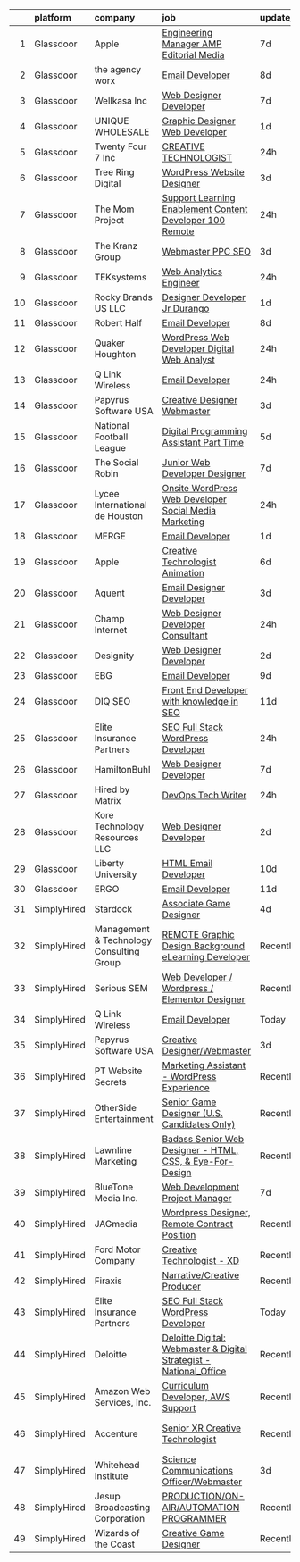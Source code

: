 

|    | platform    | company                                  | job                                                                                                                                                                                                                                                                                                                                                                                                                                                                                                                                                                                                                                                                                                                                                                                                                                                                                                                                                                                                                                                                                                                                                                                                                                                                                                                                                                                           | update_time   | location                     |
|---:|:------------|:-----------------------------------------|:----------------------------------------------------------------------------------------------------------------------------------------------------------------------------------------------------------------------------------------------------------------------------------------------------------------------------------------------------------------------------------------------------------------------------------------------------------------------------------------------------------------------------------------------------------------------------------------------------------------------------------------------------------------------------------------------------------------------------------------------------------------------------------------------------------------------------------------------------------------------------------------------------------------------------------------------------------------------------------------------------------------------------------------------------------------------------------------------------------------------------------------------------------------------------------------------------------------------------------------------------------------------------------------------------------------------------------------------------------------------------------------------|:--------------|:-----------------------------|
|  1 | Glassdoor   | Apple                                    | [Engineering Manager   AMP Editorial Media](https://www.glassdoor.com/partner/jobListing.htm?pos=109&ao=1110586&s=58&guid=000001839265a563b9b4cb7996279579&src=GD_JOB_AD&t=SR&vt=w&cs=1_a8e5b61d&cb=1664608478866&jobListingId=1008158072675&cpc=9908D8D4413DBB8A&jrtk=3-0-1ge96b9cj2jqd001-1ge96b9dcg2pr800-b417181702fe0297--6NYlbfkN0BvKrLyj5gPmtZO9T8euul8TCxuuKNOtzRJOomxnwSEodTz2Bc-sPZl1dBMH13w-jNYX7omHyxPGMhpDvHjV2KSYcmZ-jIO_gkWRf9CDgpZm4IA9NwdEO79vuBwpM4sx2Fb8vWZs75_z3w3XyaOV-Pjq56gWZyFI3-0KlXBHsdUNuPBZQ7WkwgGrPAWDPYtDKEWzS0B2MUnnFbbtZ-RUSSAS70jq0BEvZJwWfQ8YdKNfFeNhSQx6jAjUvIALed8OmcpyOs8gtv36BQRohjSDiNvw7G44A5dd9MMR9JSGFWNWoB2cqvMvgwSQ8u3XYljiWjoaVTeRiboCpnx8dotg5XOvXA3vS1csHc6LR6qL7aMSnXNYTmHsr47Teyw5DqloDnrpu5YUReOkUNy857Ao05kq3GXuKc0XWfxNln7OFBdvwSv6FWPhqX11ZmOug5yKPw7YqQUfQxD1WaKIH8sFo3qf9AU_q5KxvJfzdrvmNKENjwTfWw4a3K2FiH9eeTy-eIvkEpM_sSgr9t6DLofx1_Bl7HhTB_0gbwypa00OvV70vYJsE9k88TsGBdOiEdg8tPFL0pgoTE6cSZhKlIMHhD-YFRC3Kk7CtUEmXpEWPzEpg5Da9WhPMSCtrhl3v21XM0M1ID2uX5pWlb-hqk_Nf9DHZpZkEaeue-4p1vXQJyMPbs0E4aSEmKhVoqJvECXMcATQnkVKJrLParuASbE1fTWbEeQBsqPDCoHC9acMRzDuSICSFyaGwzLLkDG1y9A4NS3cQ-tiSsXlm2mZSDfUtw3xenihWvPIpnpB9H93xY0f-NimiMgrtXn4HU3lIrS1pq1dz7bcnTDTHV3ZQWC4el9LssctYPIQ0Fpmri4U-kdv9OJi2XwbPC0uK4kXxKgnXote1t_4nb8ivU4N_lvmOUuod8juXoACIoChMcAIXSEnCG_c5XzeZwG6UvW8aG2Vzk5VOIYuyJNx04OQ-8H1W1glhz78jmNfcw%3D)                 | 7d            | Seattle, WA                  |
|  2 | Glassdoor   | the agency worx                          | [Email Developer](https://www.glassdoor.com/partner/jobListing.htm?pos=116&ao=1110586&s=58&guid=000001839265a563b9b4cb7996279579&src=GD_JOB_AD&t=SR&vt=w&ea=1&cs=1_0e5d2a90&cb=1664608478868&jobListingId=1008156418066&cpc=2CAED5C921A5F994&jrtk=3-0-1ge96b9cj2jqd001-1ge96b9dcg2pr800-ba3a2b1200426598--6NYlbfkN0CNOKpjDIEH11s39GTuUki_mvxNbnX5BtDlH5CMrheAnKze_5JrwQ4joDkGUDohP_TeVmpf_1zaSQAPLLCMXaTrscln2tTcZD09p9HKpnyd-as8dTt3XrMsS4PL3sROnPnm4BK-TxTQqsNl2ScSlrBi5jEoqBn8L4mqF1IhiuN-S6a-YM_3ZKp-2hWa-mKXzAMMMf0A4QDHxx2POKPm-bk5axTbGg3yOL3rc0ubOL_Pwlb_-JCXSxzHkHp4khc28lZZ7-dVeuOjwFYmyafFH2NJ391bppqJgLeEi9-4dq_e-FjptbCnRMdQfaowwz9lvDSBIg1La83XE2pGHLSFn5XY-mhXJbOzUCGrf8wtUPystJy5kwgIFjgn-crORBnYNYn3471FGncEqS-T8SUJ-JGt_6ayHw-KI6CLNf7d9qYOkm3TmgtRsH46cWC1MgEqr7Npkwc1g7RjxP33RH5RHahOJ7rfuuVXSrLgD4S_6co-awE7iMRLUPzdw3v-ELxJ3B8%3D)                                                                                                                                                                                                                                                                                                                                                                                                                                                                                                                                      | 8d            | New York, NY                 |
|  3 | Glassdoor   | Wellkasa Inc                             | [Web Designer Developer](https://www.glassdoor.com/partner/jobListing.htm?pos=107&ao=1110586&s=58&guid=000001839265a563b9b4cb7996279579&src=GD_JOB_AD&t=SR&vt=w&ea=1&cs=1_b25cfc7a&cb=1664608478866&jobListingId=1008158726924&cpc=1D891ED3EFC3904E&jrtk=3-0-1ge96b9cj2jqd001-1ge96b9dcg2pr800-64b475efa8964fbd--6NYlbfkN0BdDHiSlq2TKVYTvK036ioTcRDjelCKzvFOpLFiF--0iYywErtz7uGZ-92vhE2ktUvlq98-sndBfZrXxv_ocfrE0XFUVCaf35SpJWwfn1zYGc9UbipOHtfrKrjms-KJ8FQkoywJ2aZMAyeOhwh7wfN33fdYW0oT13cgoa1ojk533IT7nEGSQe3CdKHtaG8IrZeSAh6hvdiN8sKPREc1e3y9XjjwZK_pUD_A2B9TZsKP6dU8ctNHrLycZ-XRM99CfffbJ7bjBeoXaqwZ7Mc0bfMt5qtF_u-DEhfLUSMQlAvCLH9Rg9ST_WSADatOdN_lHsmJ1oSJUbLyplYX_-xbH8a0pOP9_hmAqp_hEmrm4IaYaZbaRcjM-g6pUtwaqtu5OCMYCQl0kLUEXIMaRTQfhoVM_fMnuhjyXusZQ2BC3nCl8HXt2eG23iPt3GlyV38Jlov9YbhN5oIOAlIpUXzWhzD7d9TUdbiJ3U9bOgcfOgpbpPcm8HtM09cx42brMpLi_z8neMEZofXvyQ%3D%3D)                                                                                                                                                                                                                                                                                                                                                                                                                                                                                                                 | 7d            | Scottsdale, AZ               |
|  4 | Glassdoor   | UNIQUE WHOLESALE                         | [Graphic Designer Web Developer](https://www.glassdoor.com/partner/jobListing.htm?pos=110&ao=1110586&s=58&guid=000001839265a563b9b4cb7996279579&src=GD_JOB_AD&t=SR&vt=w&ea=1&cs=1_e2db55e4&cb=1664608478867&jobListingId=1008171469981&cpc=444700D72F2ECBCE&jrtk=3-0-1ge96b9cj2jqd001-1ge96b9dcg2pr800-147a3b06df2c7559--6NYlbfkN0ACTeRvGRFS6hadW-07x_K1RnsIE8OdH4tufuZ5eRAiXmEr9oGiBeOniyh3SglreY9gWLjlFv44tk_AG_3pzP2IbBG9F7wWjAf3k6apj0RkxtVRlJyVxTtzs66AymYgGCT8gfl6U4BDOC9wEllCjUeoI3S_NxnqQ98naO4dWz3J599EzEntVgwS0pPTuqGmB5Ko5p8bjU678aZZnhlJx0eIq9eKPt2dOAvsmkW2fJeotsA5EDQq_V4ThbyRMwDfM8lTJ3FjPuVbqaRyvrgRPUnTs34yhqn0r_1Yid5mhRXC41aX09RflXH8UXd5u4Z3FuvRJE8QsWxfezyhl64B9PGCo-qjZn4pr-e2soRXuDU2aoky9kb6A67URIhMabewsU82kH13KzbwxlnqM0RuoxdZJlWzzEsclnx6WFe8W8bLpycnVPQn4NjCF6FPmjPbQpOAzQLeixw9sFDFHLdgw_xdkBMHj2JmT4o2p_v4YnX_YIvcRCpE6KaAcsUA7kqueiQvZMIh4POCzA%3D%3D)                                                                                                                                                                                                                                                                                                                                                                                                                                                                                                         | 1d            | Norcross, GA                 |
|  5 | Glassdoor   | Twenty Four 7  Inc                       | [CREATIVE TECHNOLOGIST](https://www.glassdoor.com/partner/jobListing.htm?pos=122&ao=1136043&s=58&guid=000001839265a563b9b4cb7996279579&src=GD_JOB_AD&t=SR&vt=w&ea=1&cs=1_a979112e&cb=1664608478868&jobListingId=1008175358672&jrtk=3-0-1ge96b9cj2jqd001-1ge96b9dcg2pr800-db4e08014060073d-)                                                                                                                                                                                                                                                                                                                                                                                                                                                                                                                                                                                                                                                                                                                                                                                                                                                                                                                                                                                                                                                                                                   | 24h           | Portland, OR                 |
|  6 | Glassdoor   | Tree Ring Digital                        | [WordPress Website Designer](https://www.glassdoor.com/partner/jobListing.htm?pos=123&ao=1136043&s=58&guid=000001839265a563b9b4cb7996279579&src=GD_JOB_AD&t=SR&vt=w&ea=1&cs=1_afb9c499&cb=1664608478868&jobListingId=1008166709368&jrtk=3-0-1ge96b9cj2jqd001-1ge96b9dcg2pr800-6fae0c90f165c579-)                                                                                                                                                                                                                                                                                                                                                                                                                                                                                                                                                                                                                                                                                                                                                                                                                                                                                                                                                                                                                                                                                              | 3d            | Denver, CO                   |
|  7 | Glassdoor   | The Mom Project                          | [Support Learning   Enablement Content Developer  100  Remote ](https://www.glassdoor.com/partner/jobListing.htm?pos=111&ao=1110586&s=58&guid=000001839265a563b9b4cb7996279579&src=GD_JOB_AD&t=SR&vt=w&cs=1_80e3596f&cb=1664608478866&jobListingId=1008174906404&cpc=32EE424DE2B657EB&jrtk=3-0-1ge96b9cj2jqd001-1ge96b9dcg2pr800-c827e5b4943f2d89--6NYlbfkN0BDp_epf89aHDQhKpPegNJQ_ldQpEFZQsM9OcONMGxWx6pU56EKHF58QjVdAUvn2gUh2hLNM1TjGHPZi8XCkEinhiMy8VRxud5W-f4lh9aKruuGxagZQZ-gPFBQ2vdZ80QwGTkHPNUIP7HVBcVi_i8Zv3BfbzSgZ-BweyCZbX2ZTyLVwcFbkov6zI_w0iaHhIFS-jd5RwY1Pj_JXnWAnCHYf0_2cwiaPv1VnRFAtlkyL9t7t5y5liJocLPjn83Oxrb0rpYtADcz04fJ2H9OxLO13FL40uIvbHiuElTOKdy87bcIoq2tvPY9VMCVkTAJKXfXGGtJpCzRlwuz5fmBFxbdPtvvAQKivg7fDRo1CVyhpd5ncZmVe6BoP3vZkO288m2OH2QFRwqZ1uTrWQ-u73fCTM3K3CRwUd9wPV1csq0qdX9ahSMoTtRtF54UpLewGRVK-C7Ahs60KAfXmd3yjFQzB01JJsYGHSWnuHldihMMbmeHXumEtAXRaM9WvkepNhyJAEhHGybJvem4s6vsIzYUhZz6eE8VymR9min4NBUQ1kT1Vruy1JITtfavKZC7EI9fxUd-6h0W7Q%3D%3D)                                                                                                                                                                                                                                                                                                                                                                                                               | 24h           | Remote                       |
|  8 | Glassdoor   | The Kranz Group                          | [Webmaster   PPC   SEO](https://www.glassdoor.com/partner/jobListing.htm?pos=117&ao=1136043&s=58&guid=000001839265a563b9b4cb7996279579&src=GD_JOB_AD&t=SR&vt=w&ea=1&cs=1_9af1a26a&cb=1664608478868&jobListingId=1008165010724&jrtk=3-0-1ge96b9cj2jqd001-1ge96b9dcg2pr800-d6a75ba9a9a9c038-)                                                                                                                                                                                                                                                                                                                                                                                                                                                                                                                                                                                                                                                                                                                                                                                                                                                                                                                                                                                                                                                                                                   | 3d            | Remote                       |
|  9 | Glassdoor   | TEKsystems                               | [Web Analytics Engineer](https://www.glassdoor.com/partner/jobListing.htm?pos=113&ao=1110586&s=58&guid=000001839265a563b9b4cb7996279579&src=GD_JOB_AD&t=SR&vt=w&cs=1_215798ca&cb=1664608478867&jobListingId=1008173629860&cpc=B076152010A3B66C&jrtk=3-0-1ge96b9cj2jqd001-1ge96b9dcg2pr800-1208e573538704ec--6NYlbfkN0AuKz8EBO1xHDEL7V2YF9xF3dC_I9B9i-Zw2Jh8clPMK3KTieKealHQySFBD4L6FvMK6OLDox02abjh3nQnKJ-Rm7ykXrsQOsYfu8dF86q7MxWivttb8xfZpvBdBCkN31b2BFRCcBc502YI8rfaw8TAeVGo3PJfy9oRohNHL5gxSoziGBh6GzvsUF6w9yVYBxtH9vKx3fywvuJaMJWJXHQJiQBu8pIQNOBIoqEIe_MpqZC5S4qXhcC7K2pX5VLyXxtZMlciMIXc_nE-j8FQqKRIZ9uanAqqqz3fTSCEae7u2E8r-wxALcCqGLY2rczclfcQaNyiZWGSaPFhLr8el1VCo7qjueoI7WnHazqPTC-8GauhxNKuGxXydsf75p9dtipQzFLnkrzOGoeBT7tJoJsuBacpbXCpnGmw8eEbpnib87GiZIm9tuNcs5Dj8eRrJ5xZRdCwrE4BwE_UJHlq7QBN6fh7F5kOmq8fndcg1u7z9KFFhrMvOvAE3voKsb_Al7QFo0JnT28lBwMYFDjxN30Eza4tQPEQUngqwKUkp-ICuLSHisbiraSgTqo_gn9UoBoccItyeIGNww3q4sZqi5tdfmDbZalzk80rpLzGaqUOEq1GG0oB5EvxVkM6t5gPqyq7IRJOAdt4th9JFNxK6waatRZf987syWjiHicxZUkXAqAsCKLaEyrd-RxQ4x-F4dRjrZnngmK3IwGB3w-_mTeD5RXNcyQM4a3fIHN5mFyBFKlRXloNbzFrqKi79jlUKjxPPaJq8NV5m2nCyHeK8uGh6hlJEwJhxJ2v-qVIRlGKFz3gfmstfT9k7aUx0csNxgS2EBEv2BXamc3N9BQNgpHkYHJ4alA9Qc6JEIpzLEqSg2FjK7jjLvFb_ReZt9LBwzPLS8FBbaXhNs_Syd7lxBpX_yoGDOJOFyDuhgX6x1kzUmokwkMVHJhk)                                                                                  | 24h           | San Francisco, CA            |
| 10 | Glassdoor   | Rocky Brands US  LLC                     | [Designer Developer  Jr   Durango](https://www.glassdoor.com/partner/jobListing.htm?pos=130&ao=1136043&s=58&guid=000001839265a563b9b4cb7996279579&src=GD_JOB_AD&t=SR&vt=w&cs=1_aa3322e7&cb=1664608478868&jobListingId=1008171506609&jrtk=3-0-1ge96b9cj2jqd001-1ge96b9dcg2pr800-30142eb6d244303e-)                                                                                                                                                                                                                                                                                                                                                                                                                                                                                                                                                                                                                                                                                                                                                                                                                                                                                                                                                                                                                                                                                             | 1d            | Nelsonville, OH              |
| 11 | Glassdoor   | Robert Half                              | [Email Developer](https://www.glassdoor.com/partner/jobListing.htm?pos=112&ao=1110586&s=58&guid=000001839265a563b9b4cb7996279579&src=GD_JOB_AD&t=SR&vt=w&ea=1&cs=1_31c8ec6f&cb=1664608478867&jobListingId=1008156402707&cpc=AC285F3A3ECA6BB0&jrtk=3-0-1ge96b9cj2jqd001-1ge96b9dcg2pr800-42c4ec12f57e02bb--6NYlbfkN0CpzDdaQkua3np5pkmj49lKioZwmwxQ-yx5plwbYmV_M6xSIJIkD0PnD0ntiqnEwO1LTHRAR-7odutKybmCxm4fIFV0y_I_v1Ncl9DXxzoMHMZrdbm8WbEdvasGZldRVYzRli6H80llDv0CvLuUO4n5IyKRDfv3KytJN8mDJo93RRxSd1ih5IV-m19hKSIw50BiJjyh9WrAKvnVh2oa1R0mMfexytHC3e6bYQiOMu1BRlf6NtZRf1frFJJYs91kYEfrYOIaGmY2F9yIlnQRnKmPrjSVvK_xw77RI0mvfRuhpZRvY7TeTwdlTMB8BL_HlHEQNeVf8uM16cg5RBZkTDn1lP-gMbk4xwTPHu1e5KL5EjcGWGpdC5ZcPirWUszHvxBLv4pIbUCFyuQRt6N0K1-CzxxYu_IPwAwq8bwY8UsfekI2HcNIbQpuFfmWJW733irVZIWAF2kivAtjYjFdBc3TzyYcKzSqCeHfXcfbJ-JJTkmmO1fK2FTSOiCuqbnCpJK5ZLrhLOjjjhp-VOIP0tctq2rhlt4ZuSbjON-O0BQ4EA%3D%3D)                                                                                                                                                                                                                                                                                                                                                                                                                                                                                        | 8d            | Irving, TX                   |
| 12 | Glassdoor   | Quaker Houghton                          | [WordPress Web Developer  Digital Web Analyst](https://www.glassdoor.com/partner/jobListing.htm?pos=124&ao=1136043&s=58&guid=000001839265a563b9b4cb7996279579&src=GD_JOB_AD&t=SR&vt=w&ea=1&cs=1_41639be0&cb=1664608478868&jobListingId=1008175751618&jrtk=3-0-1ge96b9cj2jqd001-1ge96b9dcg2pr800-d69452f337f9073a-)                                                                                                                                                                                                                                                                                                                                                                                                                                                                                                                                                                                                                                                                                                                                                                                                                                                                                                                                                                                                                                                                            | 24h           | Conshohocken, PA             |
| 13 | Glassdoor   | Q Link Wireless                          | [Email Developer](https://www.glassdoor.com/partner/jobListing.htm?pos=101&ao=1110586&s=58&guid=000001839265a563b9b4cb7996279579&src=GD_JOB_AD&t=SR&vt=w&ea=1&cs=1_76210e8f&cb=1664608478864&jobListingId=1008174945371&cpc=83EE714EB2563156&jrtk=3-0-1ge96b9cj2jqd001-1ge96b9dcg2pr800-fc4e2b2a69d63685--6NYlbfkN0C1n-7uwLBmXreK9Hz04i1NaXR3ByHk8AHoFYtQOHcucrNm1Gc1gaw0VIOB8ZeBV6kPv-uAsBnWRhGWUoVti0UYBx3nUUKY4yV4xGI2uZ1UXHK4wAwDI7xLwm-9pLx8rlXgnrE3kU2T7ykZFw3aLtan0buZV6YfFUXeRtw62VYRHJ47TptdOmZLnah00MU3YyWnXO0Xa9-TVIxeaE2ItbbgzFkmNABrgPZYXNVFCt0mn2Up_in5VtZgocZ2Pcm-45LRksPJKzmgQYisiocj-lFtXhtDyS3f5jua0nsHCHFhhPdudOKVXmFkwiyzNd1SvrlTsVKGgwvf3uvvEMenO-fmC5o9c-ucKySDWA3f2nJK4-eZlormOkJSQr3vGWt1TXfzw5f21gBzAJr6xQD-xijYQ-0UnKjmclj-kItIpNqvfAuuQSL5kVjRc-n1vJ0RfcYoKveRcckJ3Id1oMjeNFXYKuwu9MEGaqluky44tkeA3ulYV0v8gbiKjVgkRAurGwi5jdluhss2k6g0yJJM8ZCG)                                                                                                                                                                                                                                                                                                                                                                                                                                                                                                                    | 24h           | Dania, FL                    |
| 14 | Glassdoor   | Papyrus Software USA                     | [Creative Designer Webmaster](https://www.glassdoor.com/partner/jobListing.htm?pos=120&ao=1136043&s=58&guid=000001839265a563b9b4cb7996279579&src=GD_JOB_AD&t=SR&vt=w&ea=1&cs=1_b31bcbb0&cb=1664608478868&jobListingId=1008164931863&jrtk=3-0-1ge96b9cj2jqd001-1ge96b9dcg2pr800-5495924ae7af5cf7-)                                                                                                                                                                                                                                                                                                                                                                                                                                                                                                                                                                                                                                                                                                                                                                                                                                                                                                                                                                                                                                                                                             | 3d            | Southlake, TX                |
| 15 | Glassdoor   | National Football League                 | [Digital Programming Assistant  Part Time ](https://www.glassdoor.com/partner/jobListing.htm?pos=128&ao=1136043&s=58&guid=000001839265a563b9b4cb7996279579&src=GD_JOB_AD&t=SR&vt=w&cs=1_81b23fa7&cb=1664608478868&jobListingId=1008161256167&jrtk=3-0-1ge96b9cj2jqd001-1ge96b9dcg2pr800-5ba1340aa63e7d84-)                                                                                                                                                                                                                                                                                                                                                                                                                                                                                                                                                                                                                                                                                                                                                                                                                                                                                                                                                                                                                                                                                    | 5d            | Inglewood, CA                |
| 16 | Glassdoor   | The Social Robin                         | [Junior Web Developer Designer](https://www.glassdoor.com/partner/jobListing.htm?pos=108&ao=1110586&s=58&guid=000001839265a563b9b4cb7996279579&src=GD_JOB_AD&t=SR&vt=w&ea=1&cs=1_21af027a&cb=1664608478866&jobListingId=1008158385207&cpc=FB7E4A1762AE5BEC&jrtk=3-0-1ge96b9cj2jqd001-1ge96b9dcg2pr800-a4700ca198d49a1e--6NYlbfkN0BVEiCwtio_zq3mOGmhG3aHdQny94tlzy-k67z9IkphDraalBvzlH_uzJy8THcCVP2waJSd3yiwSETxdtK4p7WGdYe6iEdQIgLTJgRkgtmaAG-Ira_mL4q6O-3H-ODYq0f377Ah1rO660J0oLi7zvjCMqIM9s-nWo1gLlJP3or2dewY9edJ01451bpvce_yHEcQ22hdX2FDXJz8o6zGlX074kMEKyUcSsiQjXmC_iBJxB_GyKcEjhlaybrKAjSf1_8XPrO-r6oZbnY1kTbibBtD2vJHXxnp2wkz_AnAHAt9_r3fzetAO3THvU3v1U-psVantStVeDO6PhLEEWhQ_zD8d8J1W-ARUkozEn6LNYlhHPQ-21QqwMWODZpE_zC8KcPSd0vHlXGgp3pdbeUetnL7AONHChu6_RGVWFmYPwwAyQL34F2l3XJ1KrLHPZ9AmMGf3Wo9wgOa-dWn9rFy-yZSC6gUBtsfRRcIHKFNbLpPILmpbvOJWfRxFR5xodlMn7OR0Erxfl8cF7Ao_0P2yAgi)                                                                                                                                                                                                                                                                                                                                                                                                                                                                                                      | 7d            | Dallas, TX                   |
| 17 | Glassdoor   | Lycee International de Houston           | [Onsite WordPress Web Developer Social Media Marketing](https://www.glassdoor.com/partner/jobListing.htm?pos=103&ao=1110586&s=58&guid=000001839265a563b9b4cb7996279579&src=GD_JOB_AD&t=SR&vt=w&ea=1&cs=1_ab9bc72f&cb=1664608478865&jobListingId=1008173995771&cpc=BD04BF404FBE42C1&jrtk=3-0-1ge96b9cj2jqd001-1ge96b9dcg2pr800-1f7bc5779b371ade--6NYlbfkN0DukAwDndutArnS8OT3znlJ-TW2KpK_7rZjO0LfXc6UVNtkZyZN77C1Bk9E92uoJZx-maj84G7D_wa1DtdT6CkaisdXimjnS4h45raRaK5o02Y3cZTXgWTMRzNDr5Lk0apP8Ioo_m9N0lcP0wzt7YGpw5VPoDc0aH35WbRXaiOpcRsh9XetyUYoGrZS_33M0dTfrJi_c1y2ZXFYaO_8a88yqBHSLphkrOOYVAZTyeA3pp2si8wh-m6RvKir2o7Gm2oVkvdEC8e-jAHx24JfEx3Tcq5z2NCkfVtDZUwOZsqi4MaQxqUUmNtMDwdrLMwBfgQH5y3cjSlpE769-b-NcmUn05XYoPTyXXuGgDiiCaHHQ_o6MNdvWBZunsLcK7XdEBoDwZwvaxgJIZO8b4On7jN2FJ5Xja0e8ttoPc4vlHIe8yp1NxF6ttgilOJkJaTt0CZ3Rgw3t8sveAWM-Oix7aRmgbgdQ9qw6B6Gqd2ynhXuBb9gFLfCq6B4KgeeyWdYoPNo-LSDsRFCKFzr3pansHXy)                                                                                                                                                                                                                                                                                                                                                                                                                                                                              | 24h           | Houston, TX                  |
| 18 | Glassdoor   | MERGE                                    | [Email Developer](https://www.glassdoor.com/partner/jobListing.htm?pos=121&ao=1136043&s=58&guid=000001839265a563b9b4cb7996279579&src=GD_JOB_AD&t=SR&vt=w&cs=1_af6eabf4&cb=1664608478868&jobListingId=1008171055566&jrtk=3-0-1ge96b9cj2jqd001-1ge96b9dcg2pr800-965ae768e3e6e0d5-)                                                                                                                                                                                                                                                                                                                                                                                                                                                                                                                                                                                                                                                                                                                                                                                                                                                                                                                                                                                                                                                                                                              | 1d            | Denver, CO                   |
| 19 | Glassdoor   | Apple                                    | [Creative Technologist   Animation](https://www.glassdoor.com/partner/jobListing.htm?pos=118&ao=1136043&s=58&guid=000001839265a563b9b4cb7996279579&src=GD_JOB_AD&t=SR&vt=w&cs=1_475f951c&cb=1664608478868&jobListingId=1008160218699&jrtk=3-0-1ge96b9cj2jqd001-1ge96b9dcg2pr800-fbd191514e7d56a8-)                                                                                                                                                                                                                                                                                                                                                                                                                                                                                                                                                                                                                                                                                                                                                                                                                                                                                                                                                                                                                                                                                            | 6d            | Cupertino, CA                |
| 20 | Glassdoor   | Aquent                                   | [Email Designer   Developer](https://www.glassdoor.com/partner/jobListing.htm?pos=115&ao=1110586&s=58&guid=000001839265a563b9b4cb7996279579&src=GD_JOB_AD&t=SR&vt=w&cs=1_e6d8a6a6&cb=1664608478867&jobListingId=1008166262011&cpc=AC285F3A3ECA6BB0&jrtk=3-0-1ge96b9cj2jqd001-1ge96b9dcg2pr800-622daec645d04420--6NYlbfkN0DMrcEu7yrtATojKJA7cEzGQ3FdRGWLh0CZQInL4ECGI9gD0Wolx9R2v-Aex0-GK041Xi4dp_6ULFO3w_3LjU2BMF0LvuMsSSgW2c2SrVk5hdgSQpFu_tq878gARf3FLqSuPRG17dymVYsAydq41QtQqFJ_aWvMga7qWcq_H2p5jKJQW-CW2_EbKwjvrYK-ujQMztN7hYOfA4NWExvfs08jF1DiFQnJ75jY_bh0WSU55jju3iwn4ICvkWIJ_JiJ6j8SYIZdbRaaFH6bgiVNR0_fFBk2YRAvyvosQCrOw9mAm3J-zgV9pI47aMSP2vhpD0_MDusng6BZhSml8JLv28kAMAsbCdSScQlzhXEdLVDpZBaa6ZeWdcvz0Yn1AAiuelEgIGcb4GT8MUW1_sSNeh6E4eqC3xXuWF0R1YOtwQVzlWBqYFnHBRGHtjiBy4xlE3xP3xfJXh-u7w%3D%3D)                                                                                                                                                                                                                                                                                                                                                                                                                                                                                                                                                                                  | 3d            | Richmond, VA                 |
| 21 | Glassdoor   | Champ Internet                           | [Web Designer Developer Consultant](https://www.glassdoor.com/partner/jobListing.htm?pos=126&ao=1136043&s=58&guid=000001839265a563b9b4cb7996279579&src=GD_JOB_AD&t=SR&vt=w&ea=1&cs=1_455fb9cf&cb=1664608478868&jobListingId=1008173672784&jrtk=3-0-1ge96b9cj2jqd001-1ge96b9dcg2pr800-ac9d2bbc80970b93-)                                                                                                                                                                                                                                                                                                                                                                                                                                                                                                                                                                                                                                                                                                                                                                                                                                                                                                                                                                                                                                                                                       | 24h           | Remote                       |
| 22 | Glassdoor   | Designity                                | [Web Designer Developer](https://www.glassdoor.com/partner/jobListing.htm?pos=119&ao=1136043&s=58&guid=000001839265a563b9b4cb7996279579&src=GD_JOB_AD&t=SR&vt=w&ea=1&cs=1_f7c5cdb8&cb=1664608478868&jobListingId=1008168777340&jrtk=3-0-1ge96b9cj2jqd001-1ge96b9dcg2pr800-35c27d05ffd76b06-)                                                                                                                                                                                                                                                                                                                                                                                                                                                                                                                                                                                                                                                                                                                                                                                                                                                                                                                                                                                                                                                                                                  | 2d            | Remote                       |
| 23 | Glassdoor   | EBG                                      | [Email Developer](https://www.glassdoor.com/partner/jobListing.htm?pos=104&ao=1110586&s=58&guid=000001839265a563b9b4cb7996279579&src=GD_JOB_AD&t=SR&vt=w&ea=1&cs=1_f84aad46&cb=1664608478865&jobListingId=1008155179878&cpc=D99DB9A39DE67464&jrtk=3-0-1ge96b9cj2jqd001-1ge96b9dcg2pr800-0cf2d650b1241a42--6NYlbfkN0CGHq1MJnkK8F4V1fAcTx22M1KbVuTsSK4uMyV0HySEDY2sob4WxX3sNiaM8dxrRRI4PWW4nk64U5LS0ksKGxjRfcxXonHEntuje1qEiuY8JipbLCUpMIGyRwnJe74w7o_Umpouq2heJbYzv_zhvgTJuGHP7gCijAgVulDxgkyEBKJI_CCzX466xUpCPsnkPZP7HmGbL3qHlBq1Gp61pZHeSyB4iTLmgXBuGLMrcLg9htTEC1Go743Kx73oNShLN776xMHgR3co0ZEBqo4J8RHQzqfsDosn8iOPqFMG5ECz_zw7ZBUTWjGqpZJ0P-ytOmGjh69CwDUkWz_wV5UWzlpYJhTpGMUj9ngEVA12up9AycDiQaY5ZdvIPqLntNrN17eGt-EJzXH8xqcxxbpVPVhqwvjerzQH9EvnXGE1WxjdL5AKsKmlOUWFzXxDRUUUpz-Ys8vVtKHZZY5S6tzZC4l0GCFXUH7N4BCGdTWNW6F33_ZhwesD5T0yarHu0NUggsLaIzIZqKV3k0PBzrLzItwHf0k3ufcHf9veF7OVAPBmn6Xc-rtZoUL4Bc2FH5TphtA%3D)                                                                                                                                                                                                                                                                                                                                                                                                                                                                      | 9d            | Miami, FL                    |
| 24 | Glassdoor   | DIQ SEO                                  | [Front End Developer with knowledge in SEO](https://www.glassdoor.com/partner/jobListing.htm?pos=125&ao=1136043&s=58&guid=000001839265a563b9b4cb7996279579&src=GD_JOB_AD&t=SR&vt=w&ea=1&cs=1_c2a8158a&cb=1664608478868&jobListingId=1008149803097&jrtk=3-0-1ge96b9cj2jqd001-1ge96b9dcg2pr800-ee95c5c2ad66a98d-)                                                                                                                                                                                                                                                                                                                                                                                                                                                                                                                                                                                                                                                                                                                                                                                                                                                                                                                                                                                                                                                                               | 11d           | Remote                       |
| 25 | Glassdoor   | Elite Insurance Partners                 | [SEO Full Stack WordPress Developer](https://www.glassdoor.com/partner/jobListing.htm?pos=102&ao=1110586&s=58&guid=000001839265a563b9b4cb7996279579&src=GD_JOB_AD&t=SR&vt=w&ea=1&cs=1_ea585bec&cb=1664608478865&jobListingId=1008173822027&cpc=61E17551093C17CB&jrtk=3-0-1ge96b9cj2jqd001-1ge96b9dcg2pr800-34c1c996e6b9a190--6NYlbfkN0B4jp5mfsiLEiFpPCxOna81i2z6rJx9ZIZWhVZJ6SFnYZ7YDYdNV5lw85GKHJkZ2TQnfyPcWE2m34-7RG35AgW_cWA06QimH2pQAfQJj0iTHe2VvQjAeCqJ0BotY1W7F9vLixrtiSPEtwQbUs6fMRo0-vDLf6ChE1XcYLOhFzPKTf7pB2F0cIl3P4H9VGuylR-pNMGSHvJM24egX3r5_r2w8g3CDxvadDYk-mCHl-ov-3CbZUr_NDi9XDYeyW1HWhtRgFcTOQitLnqdSOh4jJUtmIkHsagH-oVeRs3UFmPTBVI1mGXSor0B2P4WMi6K31ih9neH-LTdcQuADnMf_HDKkTkFgkpLkF8-VL1x7XewNEV7QCFOZQQeNl-c0s0GHPIud2wdwu8BnOZO-3B9k2h-3Td0w6gFQN1WNZ7k0tbd1gsGt0R-ntZiGiNZH5aUuioVNnuGPbQtn5pvuFfgSa67Bd1612UJB7clAvYqGm7SokWk1_hBWUMFHxwyRDLR5HT0VC_TfXoe-gRoddPDbeYO)                                                                                                                                                                                                                                                                                                                                                                                                                                                                                                 | 24h           | Remote                       |
| 26 | Glassdoor   | HamiltonBuhl                             | [Web Designer Developer](https://www.glassdoor.com/partner/jobListing.htm?pos=105&ao=1110586&s=58&guid=000001839265a563b9b4cb7996279579&src=GD_JOB_AD&t=SR&vt=w&ea=1&cs=1_9b96951d&cb=1664608478865&jobListingId=1008158597606&cpc=009A9C8147DF705D&jrtk=3-0-1ge96b9cj2jqd001-1ge96b9dcg2pr800-85490882144fd161--6NYlbfkN0CsvGRZbeWXy7T_FdI8kH1f0ZYakdqkbhVCS9dk-U2LcbO7TWKGV0_G2dU5JZ-MBi8Mb8JCsb10BlTzXqxx61ZtwYGwEh_YY3aOydQ3YrOSZwQG39k8QbUx3F7BcnXSBIhmZUOEGtc9dVgL2PIjY2VdyquHx2Gr_6a1X8bbPRdEZe99aTmirVMresqa3rczB4nAwThmCcFNqDzPu8p68q1RxtgtefgyiBLtn4Gqf9yyG_ojNpPmOxpH_HdOdYPCQZz6hJnJKbXRgZ9KNKsPN4WrlcWMMW1R0JpWGAkr6H5cGtHs0kmLmmRjypzNGBAJRHBEFAY5-9DQlXaoEmA3oirMYkjzI182V4MmvcLqjQzchYg9fJqxU6yalh4IZ2c4MnwAf1nWMzei8UZgrdEhwC77whX5PMQLEeg3li8lP86RORJUnPpoA3ZF68TpuWut0uGLEzjSMdR4PBb2W5ORY9s24QHHfg8YPYR9v-NavLeD1E7ZvFAMzYoQOgN9XnWYkPWMkD9UgyGEPw%3D%3D)                                                                                                                                                                                                                                                                                                                                                                                                                                                                                                                 | 7d            | Fairfield, NJ                |
| 27 | Glassdoor   | Hired by Matrix                          | [DevOps   Tech Writer](https://www.glassdoor.com/partner/jobListing.htm?pos=114&ao=1110586&s=58&guid=000001839265a563b9b4cb7996279579&src=GD_JOB_AD&t=SR&vt=w&ea=1&cs=1_1cab1825&cb=1664608478867&jobListingId=1008175302150&cpc=AC285F3A3ECA6BB0&jrtk=3-0-1ge96b9cj2jqd001-1ge96b9dcg2pr800-a606c84b1b0eb6d9--6NYlbfkN0Ay3KKNjEjIQLzYNrflX5rgo4dHizqVuZJtpWFnF4V68qZX4QnNMBMN-2REr4LWw1FWRFWGshBLRF43xmXN45krqoM_gHx12n-4gqBA3LbvWHl6PjIaN40YzWh7emTHyCeNDTJvU98un8akRh7fVg2027Z7m6UAGPuUx-DSWVPxaYNIjsDb4rYom3dEG_tx0v7_JLN7wYtAu6vp5m4gxGGR65lNnHbaLgaQfGvjiGT4LrcxVzQGZ_xiczIahfqsLCKF8PraPSTF-JGiabj5-2KYwmBn0du8DGk5nUoh3N0Niny_v4V9nHweNM37JMSDTq92IdKnxkj9QnWe0YyNJ7n3067mqv6kxBL_NOnfq8AXXxlHY-uoZuuraKniwnXdKO9RtTkH6OXXgflDg67YAwbiCnAppWDcZxObPGgi1xZN6DsPmiDYtMLkc9nOL-CVP84a70qiiKrFlhMiWi2gWQuoqEy_JVmJoqAU6RNBnimHa4nl1v0QoLFdn6uf8pUOCLTKW1uVeM-RWnGPnD-RDnto67Dcto5b42wBjvmbQXUJ9uxwjHbnLFVRAjGpNQdbEpRyzUU6BOIYRGj9pbw5qYr788YJS6i8Q5xpKxEy9-qEGt42fgriyANtw_hzbr7Na9VmdxWRrJj3jst1PGwidsm5_W5k1ZvAsabOZDANebxjBpGqG42m65upJD917V5K66ZNhdrpUTr23A34P0_fWGrptO_6XmtEqWHlodBEH2d1jTG_bsl5MO0UtJ-OT_4a-k-nett6nWGPZDboNuMCHaSOxzjdbllwZPSGtio5N4-Y-wWt6JcsumlsWTofSHIG_AfV3tHWFTeMEXn2SA-mYMEAJQkiiWxEDethVcdVWVObKd6oeCV-b4iBt97Li0trwyz9nr3WuO44_IfTjIRUiiRvf8B3v1iyp-Ut3iSPBaogsz9pXrR8cpNxvX-IlPIfYTXuV8OBtXEKoOLyn9XIojHxzr0P2MnpvlwKUuU-AH0jlxNUrps2gGbr3WXrvkRL-wY%3D) | 24h           | Newark, NJ                   |
| 28 | Glassdoor   | Kore Technology Resources  LLC           | [Web Designer Developer](https://www.glassdoor.com/partner/jobListing.htm?pos=106&ao=1110586&s=58&guid=000001839265a563b9b4cb7996279579&src=GD_JOB_AD&t=SR&vt=w&ea=1&cs=1_85af7034&cb=1664608478865&jobListingId=1008168463791&cpc=DFCAFF9DFE7B86C3&jrtk=3-0-1ge96b9cj2jqd001-1ge96b9dcg2pr800-d99799034ddfdec0--6NYlbfkN0Dx3r3E47sSe5bB3PIy1uzBZvlB7xy2NhfhZMlxQTsxrAQD8T1sSXSY8Rvdj3_bO-JcrwrlPRkVWt-OYtuHFfH5uDGKVFsD87ESD834f4rUqh0pVxUTQIaidqLsggl-BXlEEx722qIdsF-wX37nh6cO0YuXnQVImALmluIcCr8Q1CVAI49k3Jz8zy13cuv5UMbQCssUFBnC5D_zyNKZjQOU5EPxuYdM4x5EjjatFH6kFgOf1P_VZ50W3PCUZ5DDR61bMm2maPhJlwPE0_zJtETjCDuHiSxU_uXlYelfuc00zrWbexmng0-cfJNLKgLNC3vo17fISX9-Le3rOB7iiusxbN3suIauAQ6iWh93-8A-17wue8cWqxnKsVeUnFU-xAFyx3g-ROkDA3Ze2QZr_UUC35GYbdsit-RKyU-Mgi8h2TBAlKuOmxp1aWRoCANaqJQ4ovJWMH1ICN0BZ0yAMnfhsjQlDQF3P0Og3uIrFfMqaXHcXWU08nyorngel1f_jTc3L2z1yq8yHg%3D%3D)                                                                                                                                                                                                                                                                                                                                                                                                                                                                                                                 | 2d            | Pittsburgh, PA               |
| 29 | Glassdoor   | Liberty University                       | [HTML Email Developer](https://www.glassdoor.com/partner/jobListing.htm?pos=129&ao=1136043&s=58&guid=000001839265a563b9b4cb7996279579&src=GD_JOB_AD&t=SR&vt=w&ea=1&cs=1_29a6b028&cb=1664608478868&jobListingId=1008151666447&jrtk=3-0-1ge96b9cj2jqd001-1ge96b9dcg2pr800-03f53513057877f3-)                                                                                                                                                                                                                                                                                                                                                                                                                                                                                                                                                                                                                                                                                                                                                                                                                                                                                                                                                                                                                                                                                                    | 10d           | Remote                       |
| 30 | Glassdoor   | ERGO                                     | [Email Developer](https://www.glassdoor.com/partner/jobListing.htm?pos=127&ao=1136043&s=58&guid=000001839265a563b9b4cb7996279579&src=GD_JOB_AD&t=SR&vt=w&ea=1&cs=1_4c52eeab&cb=1664608478868&jobListingId=1008149160717&jrtk=3-0-1ge96b9cj2jqd001-1ge96b9dcg2pr800-d3a7b0f5214460bb-)                                                                                                                                                                                                                                                                                                                                                                                                                                                                                                                                                                                                                                                                                                                                                                                                                                                                                                                                                                                                                                                                                                         | 11d           | New York, NY                 |
| 31 | SimplyHired | Stardock                                 | [Associate Game Designer](https://www.simplyhired.com/job/EfxXooYL9yQ4fTQBXbn8W7C1CYyrJTt8cEL6ZgebYPtIAoFJDW__Rg?q=creative+programmer)                                                                                                                                                                                                                                                                                                                                                                                                                                                                                                                                                                                                                                                                                                                                                                                                                                                                                                                                                                                                                                                                                                                                                                                                                                                       | 4d            | Plymouth, MI                 |
| 32 | SimplyHired | Management & Technology Consulting Group | [REMOTE Graphic Design Background eLearning Developer](https://www.simplyhired.com/job/bhwIdhaon4gbO98EmGctwAzmgnEZEBkOoELhYExuR-rO_Y6aN0aoIw?q=creative+programmer)                                                                                                                                                                                                                                                                                                                                                                                                                                                                                                                                                                                                                                                                                                                                                                                                                                                                                                                                                                                                                                                                                                                                                                                                                          | Recently      | Baltimore, MD +24 locations  |
| 33 | SimplyHired | Serious SEM                              | [Web Developer / Wordpress / Elementor Designer](https://www.simplyhired.com/job/aCf_9_ugq9Xy9HyGkNLILKPG6qCWF7PUYz5r9eHDEN88XxCoYc1qPA?q=creative+programmer)                                                                                                                                                                                                                                                                                                                                                                                                                                                                                                                                                                                                                                                                                                                                                                                                                                                                                                                                                                                                                                                                                                                                                                                                                                | Recently      | Remote                       |
| 34 | SimplyHired | Q Link Wireless                          | [Email Developer](https://www.simplyhired.com/job/p7WfdHy7Oxg2KSFWD2mWBeaU0yavWlTbjhRYQP4jsrJMZ1zSUBCLyQ?q=creative+programmer)                                                                                                                                                                                                                                                                                                                                                                                                                                                                                                                                                                                                                                                                                                                                                                                                                                                                                                                                                                                                                                                                                                                                                                                                                                                               | Today         | Dania, FL                    |
| 35 | SimplyHired | Papyrus Software USA                     | [Creative Designer/Webmaster](https://www.simplyhired.com/job/I6Yb2SGZVWw21jy3RZHgDJ_ByR0E-_YET-ZAvxzsZLMT9_eTPPlqWg?q=creative+programmer)                                                                                                                                                                                                                                                                                                                                                                                                                                                                                                                                                                                                                                                                                                                                                                                                                                                                                                                                                                                                                                                                                                                                                                                                                                                   | 3d            | Southlake, TX                |
| 36 | SimplyHired | PT Website Secrets                       | [Marketing Assistant - WordPress Experience](https://www.simplyhired.com/job/WvUFJ0HXkNTpSaiYxYRv41Q2FefSeahOaVso_nVUdtgcFYv3q9Ezeg?q=creative+programmer)                                                                                                                                                                                                                                                                                                                                                                                                                                                                                                                                                                                                                                                                                                                                                                                                                                                                                                                                                                                                                                                                                                                                                                                                                                    | Recently      | Remote                       |
| 37 | SimplyHired | OtherSide Entertainment                  | [Senior Game Designer (U.S. Candidates Only)](https://www.simplyhired.com/job/p74cSoW-e2Il4KT7FtUSPwMdi2kvPqfIjAl45uRWfz_k2bZOlMILTg?q=creative+programmer)                                                                                                                                                                                                                                                                                                                                                                                                                                                                                                                                                                                                                                                                                                                                                                                                                                                                                                                                                                                                                                                                                                                                                                                                                                   | Recently      | Remote                       |
| 38 | SimplyHired | Lawnline Marketing                       | [Badass Senior Web Designer - HTML, CSS, & Eye-For-Design](https://www.simplyhired.com/job/4LeYlf-Zfp_YILjmdpUi16aXIp6Nrjf_AWhmFXhaAek2VFqdj_u4zQ?q=creative+programmer)                                                                                                                                                                                                                                                                                                                                                                                                                                                                                                                                                                                                                                                                                                                                                                                                                                                                                                                                                                                                                                                                                                                                                                                                                      | Recently      | Tampa, FL                    |
| 39 | SimplyHired | BlueTone Media Inc.                      | [Web Development Project Manager](https://www.simplyhired.com/job/nXy6fxBVei7vGDFBON_uI4qkRcJfnu4HMs9hgq5gzDzrviiEtezhAA?q=creative+programmer)                                                                                                                                                                                                                                                                                                                                                                                                                                                                                                                                                                                                                                                                                                                                                                                                                                                                                                                                                                                                                                                                                                                                                                                                                                               | 7d            | Wilmington, NC               |
| 40 | SimplyHired | JAGmedia                                 | [Wordpress Designer, Remote Contract Position](https://www.simplyhired.com/job/HiAZ_Gzd_7bBwM72Sk-OLLCLoBHXCSjOUsCpzDRPfrWyGRm0lT1iTA?q=creative+programmer)                                                                                                                                                                                                                                                                                                                                                                                                                                                                                                                                                                                                                                                                                                                                                                                                                                                                                                                                                                                                                                                                                                                                                                                                                                  | Recently      | California                   |
| 41 | SimplyHired | Ford Motor Company                       | [Creative Technologist - XD](https://www.simplyhired.com/job/PcUh0oqEiLp2IXv9RvVJvz4SPCMUfyX978lETzyLC5lETc35Ik6p9Q?q=creative+programmer)                                                                                                                                                                                                                                                                                                                                                                                                                                                                                                                                                                                                                                                                                                                                                                                                                                                                                                                                                                                                                                                                                                                                                                                                                                                    | Recently      | Michigan                     |
| 42 | SimplyHired | Firaxis                                  | [Narrative/Creative Producer](https://www.simplyhired.com/job/YZHsKd0iaVIiMkktLCt5yWjaMqDbEVIhkUk2KHSUENYUKaegeoAHbA?q=creative+programmer)                                                                                                                                                                                                                                                                                                                                                                                                                                                                                                                                                                                                                                                                                                                                                                                                                                                                                                                                                                                                                                                                                                                                                                                                                                                   | Recently      | Maryland City, MD            |
| 43 | SimplyHired | Elite Insurance Partners                 | [SEO Full Stack WordPress Developer](https://www.simplyhired.com/job/IS_kMTgaOpL9rJkD3R4SYQnCdS6teKdCCRQ0NP_3FJOO1symF0cNAg?q=creative+programmer)                                                                                                                                                                                                                                                                                                                                                                                                                                                                                                                                                                                                                                                                                                                                                                                                                                                                                                                                                                                                                                                                                                                                                                                                                                            | Today         | Remote                       |
| 44 | SimplyHired | Deloitte                                 | [Deloitte Digital: Webmaster & Digital Strategist - National_Office](https://www.simplyhired.com/job/qe1FSHEHnqjuBtvuc9CMu-iigRN8hP-WSTjGkoNqVqGiv5lr6d_4Ng?q=creative+programmer)                                                                                                                                                                                                                                                                                                                                                                                                                                                                                                                                                                                                                                                                                                                                                                                                                                                                                                                                                                                                                                                                                                                                                                                                            | Recently      | Sacramento, CA               |
| 45 | SimplyHired | Amazon Web Services, Inc.                | [Curriculum Developer, AWS Support](https://www.simplyhired.com/job/VJ2mxpB_C3RiZ9WEdGHt_L8L7tDgh2uUlbSQc1Inzt2mb5hjGzhRXQ?q=creative+programmer)                                                                                                                                                                                                                                                                                                                                                                                                                                                                                                                                                                                                                                                                                                                                                                                                                                                                                                                                                                                                                                                                                                                                                                                                                                             | Recently      | Remote                       |
| 46 | SimplyHired | Accenture                                | [Senior XR Creative Technologist](https://www.simplyhired.com/job/hc76ysqNU-Oh-BDH-dgejX3FzPOKSmY2-9E1aBDM6dwqnXwYHS2AHQ?q=creative+programmer)                                                                                                                                                                                                                                                                                                                                                                                                                                                                                                                                                                                                                                                                                                                                                                                                                                                                                                                                                                                                                                                                                                                                                                                                                                               | Recently      | Des Moines, IA +33 locations |
| 47 | SimplyHired | Whitehead Institute                      | [Science Communications Officer/Webmaster](https://www.simplyhired.com/job/zTeP-7vQjHBHjhIlO625u3ZIvmb4wC7QZhiY36dXLxow8pUehdMYlg?q=creative+programmer)                                                                                                                                                                                                                                                                                                                                                                                                                                                                                                                                                                                                                                                                                                                                                                                                                                                                                                                                                                                                                                                                                                                                                                                                                                      | 3d            | Cambridge, MA                |
| 48 | SimplyHired | Jesup Broadcasting Corporation           | [PRODUCTION/ON-AIR/AUTOMATION PROGRAMMER](https://www.simplyhired.com/job/MiBPMzS6j_QoT1YrMKbk5GBZUA5A1FVA_R0thz279o71Q2ZWVp7GUA?q=creative+programmer)                                                                                                                                                                                                                                                                                                                                                                                                                                                                                                                                                                                                                                                                                                                                                                                                                                                                                                                                                                                                                                                                                                                                                                                                                                       | Recently      | Jesup, GA                    |
| 49 | SimplyHired | Wizards of the Coast                     | [Creative Game Designer](https://www.simplyhired.com/job/3U5NPAcld9zZ3VOc-NItCD-NzNvgqaZqPjmcmGZRZsaeN5WygOP2eA?q=creative+programmer)                                                                                                                                                                                                                                                                                                                                                                                                                                                                                                                                                                                                                                                                                                                                                                                                                                                                                                                                                                                                                                                                                                                                                                                                                                                        | Recently      | Renton, WA                   |